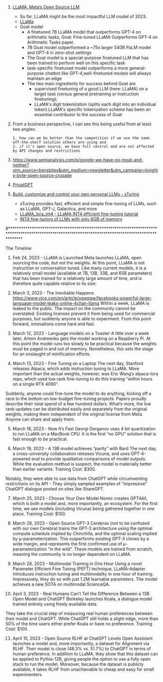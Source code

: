 1. [LLaMA, Meta’s Open Source LLM](https://thenewstack.io/why-open-source-developers-are-using-llama-metas-ai-model/)
   - So far, LLaMA might be the most impactful LLM model of 2023.
   - [LLaMa](https://aman.ai/primers/ai/LLaMA/)
   - Goat model
      - A finetuned 7B LLaMA model that outperforms GPT-4 on arithmetic tasks, Goat: Fine-tuned LLaMA Outperforms GPT-4 on Arithmetic Tasks paper.
      - 7B Goat model outperformed a ~75x larger 540B PaLM model and GPT-4 in zero-shot settings
      - The Goat model is a special-purpose finetuned LLM that has been trained to perform well on this specific task
      - task-specific finetuned model outperforms a more general-purpose chatbot like GPT-4,well-finetuned models will always maintain an edge
      - The two main ingredients for success behind Goat are
        - supervised finetuning of a good LLM (here: LLaMA) on a target task (versus general pretraining or instruction finetuning);
        - LLaMA's digit tokenization (splits each digit into an individual token).LLaMA's specific tokenization scheme has been an essential contributor to the success of Goat

2. From a business perspective, I can see this being useful from at least two angles: 

       1. how can we be better than the competition if we use the same off-the-shelf solution others are using and 
       2. if it's open source, we have full control and are not affected by API changes and restrictions

3. https://www.semianalysis.com/p/google-we-have-no-moat-and-neither?utm_source=bensbites&utm_medium=newsletter&utm_campaign=knighty-byte-open-source-crusade
4. [PrivatGPT](https://github.com/imartinez/privateGPT)
5. [Build, customize and control your own personal LLMs - xTuring](https://github.com/stochasticai/xturing)
   - xTuring provides fast, efficient and simple fine-tuning of LLMs, such as LLaMA, GPT-J, Galactica, and more
   - [LLaMA_lora_int4 - LLaMA INT4 efficient fine-tuning tutorial](https://github.com/stochasticai/xturing/blob/main/examples/int4_finetuning/LLaMA_lora_int4.ipynb)
   - [INT4 fine-tuning of LLMs with only 6GB of memory](https://github.com/stochasticai/xturing/blob/main/examples/int4_finetuning/README.md)
   
#*****************************************************************************************************************************************************

The Timeline

1. Feb 24, 2023 - LLaMA is Launched
  Meta launches LLaMA, open sourcing the code, but not the weights. At this point, LLaMA is not instruction or conversation tuned. Like many current models, it is a    relatively small model (available at 7B, 13B, 33B, and 65B parameters) that has been trained for a relatively large amount of time, and is therefore quite capable relative to its size.

2. March 3, 2023 - The Inevitable Happens
  https://www.vice.com/en/article/xgwqgw/facebooks-powerful-large-language-model-leaks-online-4chan-llama
Within a week, LLaMA is leaked to the public. The impact on the community cannot be overstated. Existing licenses prevent it from being used for commercial purposes, but suddenly anyone is able to experiment. From this point forward, innovations come hard and fast.

3. March 12, 2023 - Language models on a Toaster
  A little over a week later, Artem Andreenko gets the model working on a Raspberry Pi. At this point the model runs too slowly to be practical because the weights must be paged in and out of memory. Nonetheless, this sets the stage for an onslaught of minification efforts.

4. March 13, 2023 - Fine Tuning on a Laptop
  The next day, Stanford releases Alpaca, which adds instruction tuning to LLaMA. More important than the actual weights, however, was Eric Wang’s alpaca-lora repo, which used low rank fine-tuning to do this training “within hours on a single RTX 4090”.

  Suddenly, anyone could fine-tune the model to do anything, kicking off a race to the bottom on low-budget fine-tuning projects. Papers proudly describe their total   spend of a few hundred dollars. What’s more, the low rank updates can be distributed easily and separately from the original weights, making them independent of the  original license from Meta. Anyone can share and apply them.

5. March 18, 2023 - Now It’s Fast
  Georgi Gerganov uses 4 bit quantization to run LLaMA on a MacBook CPU. It is the first “no GPU” solution that is fast enough to be practical.

6. March 19, 2023 - A 13B model achieves “parity” with Bard
  The next day, a cross-university collaboration releases Vicuna, and uses GPT-4-powered eval to provide qualitative comparisons of model outputs. While the  evaluation method is suspect, the model is materially better than earlier variants. Training Cost: $300.

  Notably, they were able to use data from ChatGPT while circumventing restrictions on its API - They simply sampled examples of “impressive” ChatGPT dialogue posted on sites like ShareGPT.

7. March 25, 2023 - Choose Your Own Model
  Nomic creates GPT4All, which is both a model and, more importantly, an ecosystem. For the first time, we see models (including Vicuna) being gathered together in   one place. Training Cost: $100.

8. March 28, 2023 - Open Source GPT-3
  Cerebras (not to be confused with our own Cerebra) trains the GPT-3 architecture using the optimal compute schedule implied by Chinchilla, and the optimal scaling  implied by μ-parameterization. This outperforms existing GPT-3 clones by a wide margin, and represents the first confirmed use of μ-parameterization “in the wild”.   These models are trained from scratch, meaning the community is no longer dependent on LLaMA.

9. March 28, 2023 - Multimodal Training in One Hour
  Using a novel Parameter Efficient Fine Tuning (PEFT) technique, LLaMA-Adapter introduces instruction tuning and multimodality in one hour of training. Impressively,  they do so with just 1.2M learnable parameters. The model achieves a new SOTA on multimodal ScienceQA.

10. April 3, 2023 - Real Humans Can’t Tell the Difference Between a 13B Open Model and ChatGPT
  Berkeley launches Koala, a dialogue model trained entirely using freely available data.

  They take the crucial step of measuring real human preferences between their model and ChatGPT. While ChatGPT still holds a slight edge, more than 50% of the time  users either prefer Koala or have no preference. Training Cost: $100.

11. April 15, 2023 - Open Source RLHF at ChatGPT Levels
  Open Assistant launches a model and, more importantly, a dataset for Alignment via RLHF. Their model is close (48.3% vs. 51.7%) to ChatGPT in terms of human  preference. In addition to LLaMA, they show that this dataset can be applied to Pythia-12B, giving people the option to use a fully open stack to run the model.  Moreover, because the dataset is publicly available, it takes RLHF from unachievable to cheap and easy for small experimenters.
